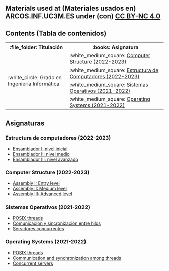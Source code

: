 ## Materials used at (Materiales usados en) ARCOS.INF.UC3M.ES under (con) [CC BY-NC 4.0](http://creativecommons.org/licenses/by-nc/4.0/) 

## Contents (Tabla de contenidos)

<html>
 <small>
 <table>
  <tr><th>:file_folder: Titulación</th><th>:books: Asignatura</th></tr>
  <tr>
      <td rowspan="4"> :white_circle: Grado en Ingeniería Informática</td>
      <td> :white_medium_square: <a href="https://github.com/acaldero/labs/blob/main/README.md#computer-structure-2022-2023">Computer Structure (2022-2023)</a></td>
  </tr>
  <tr><td> :white_medium_square: <a href="https://github.com/acaldero/labs/#estructura-de-computadores-2022-2023">Estructura de Computadores (2022-2023)</a></td></tr>
  <tr><td> :white_medium_square: <a href="https://github.com/acaldero/labs/blob/main/README.md#sistemas-operativos-2021-2022">Sistemas Operativos (2021-2022)</a></td></tr>
  <tr><td> :white_medium_square: <a href="https://github.com/acaldero/labs/blob/main/README.md#operating-systems-2021-2022">Operating Systems (2021-2022)</a></td></tr>
 </table>
 </small>
</html>


## Asignaturas

### Estructura de computadores (2022-2023)

 * <a href="https://github.com/acaldero/labs/blob/main/GII_Estructura_De_Computadores/README.md#ensamblador-i-nivel-inicial">Ensamblador I: nivel inicial</a>
 * <a href="https://github.com/acaldero/labs/blob/main/GII_Estructura_De_Computadores/README.md#ensamblador-ii-nivel-medio">Ensamblador II: nivel medio</a>
 * <a href="https://github.com/acaldero/labs/blob/main/GII_Estructura_De_Computadores/README.md#ensamblador-iii-nivel-avanzado">Ensamblador III: nivel avanzado</a>

### Computer Structure (2022-2023)

 * <a href="https://github.com/acaldero/labs/blob/main/GII_Computer_Structure/README.md#assembly-i-entry-level">Assembly I: Entry level</a>
 * <a href="https://github.com/acaldero/labs/blob/main/GII_Computer_Structure/README.md#assembly-ii-medium-level">Assembly II: Medium level</a>
 * <a href="https://github.com/acaldero/labs/blob/main/GII_Computer_Structure/README.md#assembly-iii-advanced-level">Assembly III: Advanced level</a>


### Sistemas Operativos (2021-2022)

 * <a href="https://github.com/acaldero/labs/blob/main/GII_Sistemas_Operativos/README.md#posix-threads">POSIX threads</a>
 * <a href="https://github.com/acaldero/labs/blob/main/GII_Sistemas_Operativos/README.md#comunicación-y-sincronización-entre-hilos">Comunicación y sincronización entre hilos</a>
 * <a href="https://github.com/acaldero/labs/blob/main/GII_Sistemas_Operativos/README.md#servidores-concurrentes">Servidores concurrentes</a>

### Operating Systems (2021-2022)

 * <a href="https://github.com/acaldero/labs/blob/main/GII_Operating_System/README.md#posix-threads">POSIX threads</a>
 * <a href="https://github.com/acaldero/labs/blob/main/GII_Operating_System/README.md#communication-and-synchronization-among-threads">Communication and synchronization among threads</a>
 * <a href="https://github.com/acaldero/labs/blob/main/GII_Operating_System/README.md#concurrent-servers">Concurrent servers</a>

